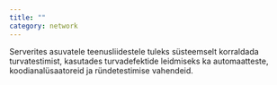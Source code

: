```yaml
---
title: ""
category: network
---
```

Serverites asuvatele teenusliidestele tuleks süsteemselt korraldada
turvatestimist, kasutades turvadefektide leidmiseks ka automaatteste,
koodianalüsaatoreid ja ründetestimise vahendeid.
